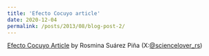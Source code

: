 ```yaml
---
title: 'Efecto Cocuyo article'
date: 2020-12-04
permalink: /posts/2013/08/blog-post-2/
---
```


[Efecto Cocuyo Article](https://efectococuyo.com/solaz/daniel-sega-el-maracucho-que-explora-los-misterios-de-saturno-y-sus-anillos/) by Rosmina Suárez Piña (X:[@sciencelover_rs](https://x.com/sciencelover_rs))
